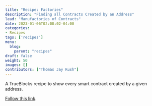 ```yaml
---
title: "Recipe: Factories"
description: "Finding all Contracts Created by an Address"
lead: "Manufactories of Contracts"
date: 2023-01-06T02:00:02-04:00
categories:
- Recipes
tags: ['recipes']
menu: 
  blog:
    parent: "recipes"
draft: false
weight: 50
images: []
contributors: ["Thomas Jay Rush"]
---
```


A TrueBlocks recipe to show every smart contract created by a given address.

[Follow this link](https://tjayrush.medium.com/recipe-factories-ce78fa4c5f5b).

